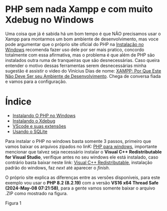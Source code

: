 # PHP sem nada Xampp e com muito Xdebug no Windows

Uma coisa que já é sabida há um bom tempo é que NÃO precisamos usar o Xampp para montarmos um bom ambiente de desenvolvimento, mas voce pode argumentar que o próprio site oficial do PHP na [Instalação no Windows](https://www.php.net/manual/pt_BR/install.windows.php) recomenda fazer uso dele por ser mais pratico, concordo totalmente com essa afirmativa, mas o problema é que além de PHP são instalados outra ruma de tranqueiras que são desnecessárias. Caso queira entender o motivo dessas ferramentas serem desnecessárias minha sugestão é assistir o video do Vinícius Dias de nome: [XAMPP: Por Que Este Não Deve Ser seu Ambiente de Desenvolvimento](https://www.youtube.com/watch?v=XgJbv1itIOE). Chega de conversa fiada e vamos para a configuração.


# Índice

  - [Instalando O PHP no Windows](#instalando-o-php-no-windows)
  - [Instalando o Xdebug](#instalando-o-xdebug)
  - [VScode e suas extensões](#vscode-e-suas-extensões)
  - [Usando o SQLite](#usando-o-sqlite)


Para instalar o PHP no windows basta somente 3 passos, primeiro que vamos baixar os arquivos zipados no linK: [PHP para windows](https://windows.php.net/download/), importante mencionar que talvez seja necessário instalar o **Visual C++ Redistributable for Visual Studio**, verifique antes no seu windows ele está instalado, caso contrário basta baixar neste link: [Visual C++ Redistributable](https://aka.ms/vs/16/release/VC_redist.x64.exe), instalação padrão do windows, faz *next* até aparecer o *finish*. 

O próprio site explica as diferenças entre as versões disponíveis, para este exemplo vou usar o **PHP 8.2 (8.2.19)** com a versão **VS16 x64 Thread Safe (2024-May-08 07:21:58)**, para a gente vamos somente baixar o arquivo .ZIP como mostrado na figura.

Figura 1


